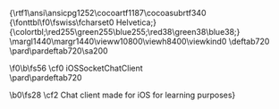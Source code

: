 {\rtf1\ansi\ansicpg1252\cocoartf1187\cocoasubrtf340
{\fonttbl\f0\fswiss\fcharset0 Helvetica;}
{\colortbl;\red255\green255\blue255;\red38\green38\blue38;}
\margl1440\margr1440\vieww10800\viewh8400\viewkind0
\deftab720
\pard\pardeftab720\sa200

\f0\b\fs56 \cf0 iOSSocketChatClient\
\pard\pardeftab720

\b0\fs28 \cf2 Chat client made for iOS for learning purposes}